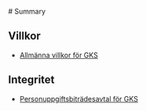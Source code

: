 ‌# Summary​

## Villkor

* [Allmänna villkor för GKS](tos/tos-v1.0.md)    

## Integritet

* [Personuppgiftsbiträdesavtal för GKS](dpa/dpa-v1.0.md)
